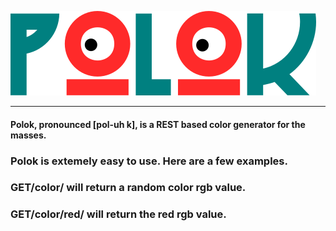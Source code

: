 ![Polok Logo](https://github.com/lbrad23105/polok/blob/master/images/polok.png)</br><hr>
#### Polok, pronounced [pol-uh k], is a REST based color generator for the masses.
### Polok is extemely easy to use. Here are a few examples.
### GET/color/ will return a random color rgb value.
### GET/color/red/ will return the red rgb value.
